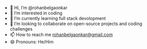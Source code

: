 - 👋 Hi, I’m @rohanbelgaonkar
- 👀 I’m interested in coding
- 🌱 I’m currently learning full stack devolopment
- 💞️ I’m looking to collaborate on open-source projects and coding challenges
- 📫 How to reach me rohanbelgaonkar@gmail.com
- 😄 Pronouns: He/Him
